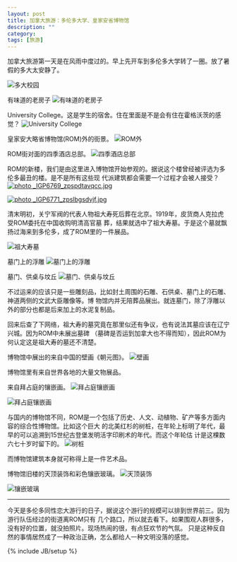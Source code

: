 ```yaml
---
layout: post
title: 加拿大旅游：多伦多大学、皇家安省博物馆
description: ""
category:
tags: [旅游]
---
```


加拿大旅游第一天是在风雨中度过的。早上先开车到多伦多大学转了一圈。放了暑假的多大太安静了。

![多大校园](http://i46.photobucket.com/albums/f136/bird_frank/_IGP6724_zpsggsjuvbj.jpg)

有味道的老房子
![有味道的老房子](http://i46.photobucket.com/albums/f136/bird_frank/_IGP6726_zpsrtdmt9rx.jpg)

University College。这是学生的宿舍。住在里面是不是会有住在霍格沃茨的感觉？
![University College](http://i46.photobucket.com/albums/f136/bird_frank/_IGP6727_zpsgetd5kxi.jpg)

皇家安大略省博物馆(ROM)外的街景。
![ROM外](http://i46.photobucket.com/albums/f136/bird_frank/_IGP6733_zpsg4xgekef.jpg)

ROM街对面的四季酒店总部。
![四季酒店总部](http://i46.photobucket.com/albums/f136/bird_frank/_IGP6735_zps0e3enqo8.jpg)

ROM的新楼，我们是由这里进入博物馆开始参观的。据说这个楼曾经被评选为多伦多最丑的楼。是不是所有这些现
代派建筑都会需要一个过程才会被人接受？
<a href="http://s46.photobucket.com/user/bird_frank/media/_IGP6769_zpspdtavqcc.jpg.html"
target="_blank"><img
src="http://i46.photobucket.com/albums/f136/bird_frank/_IGP6769_zpspdtavqcc.jpg" border="0" alt="
photo _IGP6769_zpspdtavqcc.jpg"/></a>

<a href="http://s46.photobucket.com/user/bird_frank/media/_IGP6771_zpslbgsdvjf.jpg.html"
target="_blank"><img
src="http://i46.photobucket.com/albums/f136/bird_frank/_IGP6771_zpslbgsdvjf.jpg" border="0" alt="
photo _IGP6771_zpslbgsdvjf.jpg"/></a>

清末明初，关宁军阀的代表人物祖大寿死后葬在北京。1919年，皮货商人克拉虎受ROM委托在中国收购明清高官墓
葬，结果就选中了祖大寿墓。于是这个墓就飘扬过海来到多伦多，成了ROM里的一件展品。

![祖大寿墓](http://i46.photobucket.com/albums/f136/bird_frank/_IGP6743_zpslwnupgoz.jpg)

墓门上的浮雕
![墓门上的浮雕](http://i46.photobucket.com/albums/f136/bird_frank/_IGP6744_zpsnqqexefr.jpg)

墓门、供桌与坟丘
![墓门、供桌与坟丘](http://i46.photobucket.com/albums/f136/bird_frank/_IGP6745_zpsvjihykah.jpg)

不过运来的应该只是一些雕刻品，比如封土周围的石雕、石供桌、墓门上的石雕、神道两侧的文武大臣雕像等。博
物馆内并无陪葬品展出。就连墓门，除了浮雕以外的部分也都是后来加上的水泥复制品。

回来后查了下网络，祖大寿的墓究竟在那里似还有争议，也有说法其墓应该在辽宁兴城。因为ROM中未展出墓碑
（墓碑是否运到加拿大也不得而知），因此ROM为何认定这是祖大寿的墓还不清楚。

博物馆中展出的来自中国的壁画《朝元图》。
![壁画](http://i46.photobucket.com/albums/f136/bird_frank/_IGP6747_zps1tke9qfs.jpg)

博物馆里有来自世界各地的大量文物展品。

来自拜占庭的镶嵌画。
![拜占庭镶嵌画](http://i46.photobucket.com/albums/f136/bird_frank/_IGP6766_zps1pa3zqov.jpg)

![拜占庭镶嵌画](http://i46.photobucket.com/albums/f136/bird_frank/_IGP6767_zpsjf45vvzw.jpg)

与国内的博物馆不同，ROM是一个包括了历史、人文、动植物、矿产等多方面内容的综合性博物馆。比如这个巨大
的北美红杉的树桩，在年轮上标明了年代，最早的可以追溯到15世纪古登堡发明活字印刷术的年代。而这个年轮估
计是这棵数六七十岁时留下的。
![树桩](http://i46.photobucket.com/albums/f136/bird_frank/_IGP6759_zpsg0ljs0o7.jpg)

而博物馆建筑本身就可称得上是一件艺术品。

博物馆旧楼的天顶装饰和彩色镶嵌玻璃。
![天顶装饰](http://i46.photobucket.com/albums/f136/bird_frank/_IGP6750_zps33g3pf7d.jpg)

![镶嵌玻璃](http://i46.photobucket.com/albums/f136/bird_frank/_IGP6751_zpstemheo40.jpg)

----

今天是多伦多同性恋大游行的日子，据说这个游行的规模可以排到世界前三。因为游行队伍经过的街道离ROM只有
几个路口，所以就去看下。如果围观人群很多，没有好的位置，就没拍照片。现场热闹的很，有点狂欢节的气氛。
只是这种反自然的事情居然成了一种政治正确，怎么都给人一种文明没落的感觉。



{% include JB/setup %}
